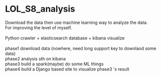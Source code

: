 # LOL_S8_analysis
Download the data then use machine learning way to analyze the data. </br>
For improving the level of myself.</br>
</br>
Python crawler + elasticsearch database + kibana visualize</br>
</br>
phase1 download data (nowhere, need long support key to downlaod some data)</br>
phase2 analysis sth on kibana</br>
phase3 build a spark(maybe) do some ML things</br>
phase4 build a Django based site to visualize phase3 's result</br>

